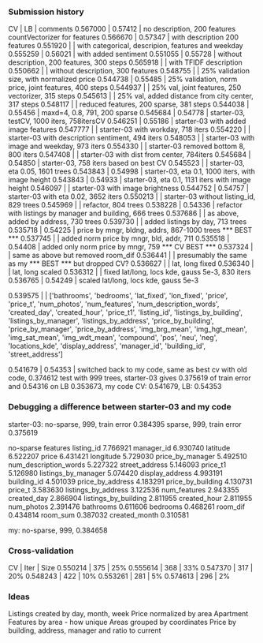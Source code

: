 ### Submission history
CV | LB | comments
0.567000 | 0.57412 | no description, 200 features countVectorizer for features
0.566670 | 0.57347 | with description 200 features
0.551920 |         | with categorical, descripion, features and weekday
0.555259 | 0.56021 | with added sentiment
0.551055 | 0.55728 | without description, 200 features, 300 steps
0.565918 |         | with TFIDF description
0.550662 |         | without description, 300 features
0.548755 | 		   | 25% validation size, with normalized price
0.544738 | 0.55485 | 25% validation, norm price, joint features, 400 steps
0.544937 |         | 25% val, joint features, 250 vectorizer, 315 steps
0.545613 |         | 25% val, added distance from city center, 317 steps
0.548117 |         | reduced features, 200 sparse, 381 steps
0.544038 | 0.55456 | maxd=4, 0.8, 791, 200 sparse
0.545684 | 0.54778 | starter-03, testCV, 1000 iters, 758itersCV
0.546251 | 0.55186 | starter-03 with added image features
0.547777 |         | starter-03 with workday, 718 iters
0.554220 |         | starter-03 with description sentiment, 494 iters
0.548053 |         | starter-03 with image and weekday, 973 iters
0.554330 |         | starter-03 removed bottom 8, 800 iters
0.547408 |         | starter-03 with dist from center, 784iters
0.545684 | 0.54850 | starter-03, 758 iters based on best CV
0.545523 |         | starter-03, eta 0.05, 1601 trees
0.543843 | 0.54998 | starter-03, eta 0.1, 1000 iters, with image height
0.543843 | 0.54933 | starter-03, eta 0.1, 1131 iters with image height
0.546097 |         | starter-03 with image brightness
0.544752 | 0.54757 | starter-03 with eta 0.02, 3652 iters
0.550213 |         | starter-03 without listing_id, 829 trees
0.545969 |         | refactor, 804 trees
0.538228 | 0.54336 | refactor with listings by manager and building, 666 trees
0.537686 |         | as above, added by address, 730 trees
0.539730 |         | added listings by day, 713 trees
0.535718 | 0.54225 | price by mngr, bldng, addrs, 867-1000 trees *** BEST ***
0.537745 |         | added norm price by mngr, bld, addr, 711
0.535518 | 0.54408 | added only norm price by mngr, 759 *** CV BEST ***
0.537324 |         | same as above but removed room_dif
0.536441 |         | presumably the same as my *** BEST *** but dropped CV?
0.536627 |         | lat, long fixed
0.536340 |         | lat, long scaled
0.536312 |         | fixed lat/long, locs kde, gauss 5e-3, 830 iters
0.536765 | 0.54249 | scaled lat/long, locs kde, gauss 5e-3

0.539575 |         | ['bathrooms', 'bedrooms', 'lat_fixed', 'lon_fixed', 'price', 'price_t', 'num_photos', 'num_features', 'num_description_words', 'created_day', 'created_hour', 'price_t1', 'listing_id', 'listings_by_building', 'listings_by_manager', 'listings_by_address', 'price_by_building', 'price_by_manager', 'price_by_address', 'img_brg_mean', 'img_hgt_mean', 'img_sat_mean', 'img_wdt_mean', 'compound', 'pos', 'neu', 'neg', 'locations_kde', 'display_address', 'manager_id', 'building_id', 'street_address']

0.541679 | 0.54353 | switched back to my code, same as best cv with old code, 0.374612 test with 999 trees, starter-03 gives 0.375619 of train error and 0.54316 on LB
0.353673, my code CV: 0.541679, LB: 0.54353

### Debugging a difference between starter-03 and my code
starter-03:
no-sparse, 999, train error 0.384395
sparse, 999, train error 0.375619

no-sparse features
listing_id               7.766921
manager_id               6.930740
latitude                 6.522207
price                    6.431421
longitude                5.729030
price_by_manager         5.492510
num_description_words    5.227322
street_address           5.146093
price_t1                 5.126980
listings_by_manager      5.074420
display_address          4.993191
building_id              4.501039
price_by_address         4.183291
price_by_building        4.130731
price_t                  3.583630
listings_by_address      3.122536
num_features             2.943355
created_day              2.866904
listings_by_building     2.811955
created_hour             2.811955
num_photos               2.391476
bathrooms                0.611606
bedrooms                 0.468261
room_dif                 0.434814
room_sum                 0.387032
created_month            0.310581

my:
no-sparse, 999, 0.384658 

### Cross-validation
CV | Iter | Size
0.550214 | 375 | 25%
0.555614 | 368 | 33%
0.547370 | 317 | 20%
0.548243 | 422 | 10%
0.553261 | 281 | 5%
0.574613 | 296 | 2%

### Ideas
Listings created by day, month, week
Price normalized by area
Apartment Features by area - how unique
Areas grouped by coordinates
Price by building, address, manager and ratio to current